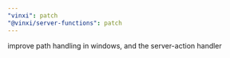 ```yaml
---
"vinxi": patch
"@vinxi/server-functions": patch
---
```


improve path handling in windows, and the server-action handler
